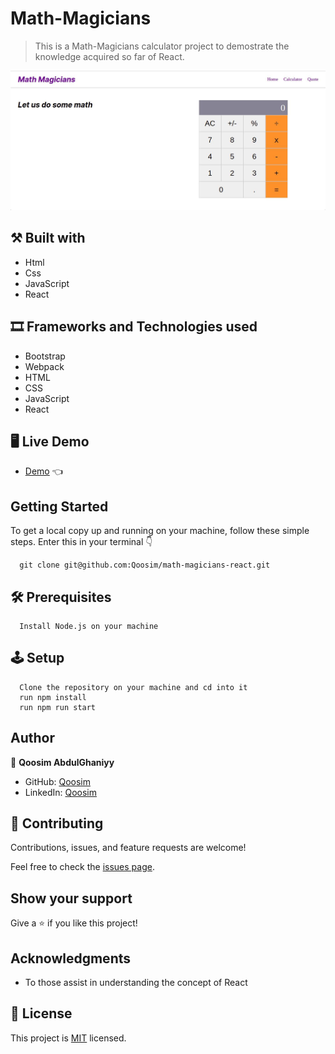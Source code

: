# Math-Magicians 

> This is a Math-Magicians calculator project to demostrate the knowledge acquired so far of React.

![screenshot](./src/images/calculator.jpeg)

## ⚒️  Built with

- Html
- Css
- JavaScript
- React

## 🎞️ Frameworks and Technologies used

- Bootstrap
- Webpack
- HTML
- CSS
- JavaScript
- React

## 🖥️ Live Demo
- [Demo]() :point_left:

## Getting Started

To get a local copy up and running on your machine, follow these simple steps.
Enter this in your terminal 👇 
``` 
  git clone git@github.com:Qoosim/math-magicians-react.git 
``` 
## 🛠️ Prerequisites
```
  Install Node.js on your machine
```
## 🕹️ Setup
```
  Clone the repository on your machine and cd into it
  run npm install
  run npm run start
```
## Author

👤 **Qoosim AbdulGhaniyy**

- GitHub: [Qoosim](https://github.com/Qoosim)
- LinkedIn: [Qoosim](https://www.linkedin.com/in/qoosim)

## 🤝 Contributing

Contributions, issues, and feature requests are welcome!

Feel free to check the [issues page](../../issues/).

## Show your support

Give a ⭐️ if you like this project!

## Acknowledgments

- To those assist in understanding the concept of React 

## 📝 License

This project is [MIT](./MIT.md) licensed.
